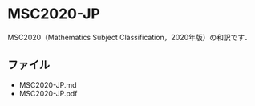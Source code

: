 # MSC2020-JP

MSC2020（Mathematics Subject Classification，2020年版）の和訳です．

## ファイル

- MSC2020-JP.md
- MSC2020-JP.pdf